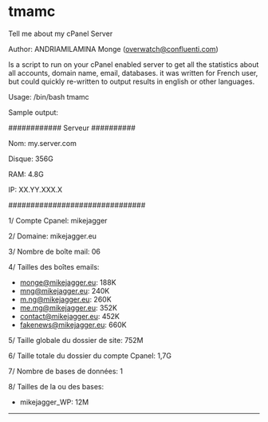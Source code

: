 # tmamc
Tell me about my cPanel Server

Author: ANDRIAMILAMINA Monge (overwatch@confluenti.com)

Is a script to run on your cPanel enabled server to get all the statistics about all accounts, domain name, email, databases.
it was written for French user, but could quickly re-written to output results in english or other languages.

Usage: /bin/bash tmamc


Sample output:

############ Serveur ##########

Nom: my.server.com

Disque: 356G

RAM: 4.8G

IP: XX.YY.XXX.X

###############################

1/ Compte Cpanel: mikejagger

2/ Domaine: mikejagger.eu

3/ Nombre de boîte mail: 06

4/ Tailles des boîtes emails:
   - monge@mikejagger.eu:  188K
   - mng@mikejagger.eu:  240K
   - m.ng@mikejagger.eu:  260K
   - me.mg@mikejagger.eu:  352K
   - contact@mikejagger.eu:  452K
   - fakenews@mikejagger.eu:  660K

5/ Taille globale du dossier de site: 752M

6/ Taille totale du dossier du compte Cpanel: 1,7G

7/ Nombre de bases de données: 1

8/ Tailles de la ou des bases:

   - mikejagger_WP:   12M
   
-------------------------------

